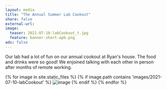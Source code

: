 ```yaml
---
layout: media 
title: "The Annual Summer Lab Cookout"
share: false
external-url: 
image:
  teaser: 2021-07-10-labCookout_t.jpg
  feature: banner-short-apb.png
ads: false
---
```

Our lab had a lot of fun on our annual cookout at Ryan's house. The food and drinks were so good! We enjoined talking with each other in person after months of remote working.

<div>
{% for image in site.static_files %}
    {% if image.path contains 'images/2021-07-10-labCookout' %}
        <img src="{{ site.baseurl }}{{ image.path }}" alt="image" />
    {% endif %}
{% endfor %}
</div>
